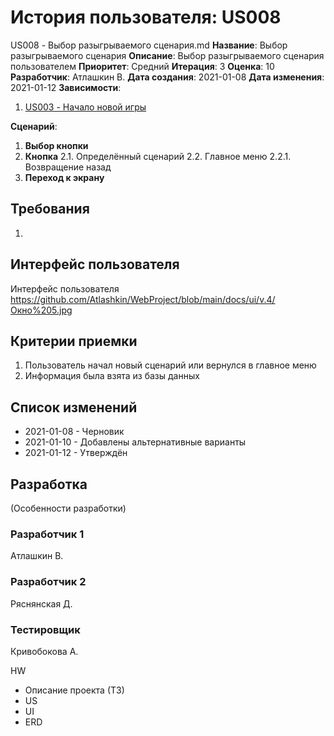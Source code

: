 # История пользователя: US008
US008 - Выбор разыгрываемого сценария.md
**Название**: Выбор разыгрываемого сценария
**Описание**: Выбор разыгрываемого сценария пользователем
**Приоритет**: Средний
**Итерация**: 3
**Оценка**: 10
**Разработчик**: Атлашкин В.
**Дата создания**: 2021-01-08
**Дата изменения**: 2021-01-12
**Зависимости**:
1. [US003 - Начало новой игры](US003.md)


**Сценарий**:
1. **Выбор кнопки**
2. **Кнопка**
	2.1. Определённый сценарий
	2.2. Главное меню
		2.2.1. Возвращение назад
3. **Переход к экрану**

## Требования
1. 

## Интерфейс пользователя
Интерфейс пользователя 
https://github.com/Atlashkin/WebProject/blob/main/docs/ui/v.4/Окно%205.jpg

## Критерии приемки
1. Пользователь начал новый сценарий или вернулся в главное меню
2. Информация была взята из базы данных

## Список изменений
- 2021-01-08 - Черновик
- 2021-01-10 - Добавлены альтернативные варианты
- 2021-01-12 - Утверждён

## Разработка
(Особенности разработки)

### Разработчик 1
Атлашкин В.
### Разработчик 2
Ряснянская Д.
### Тестировщик
Кривобокова А.

HW
- Описание проекта (ТЗ)
- US
- UI
- ERD